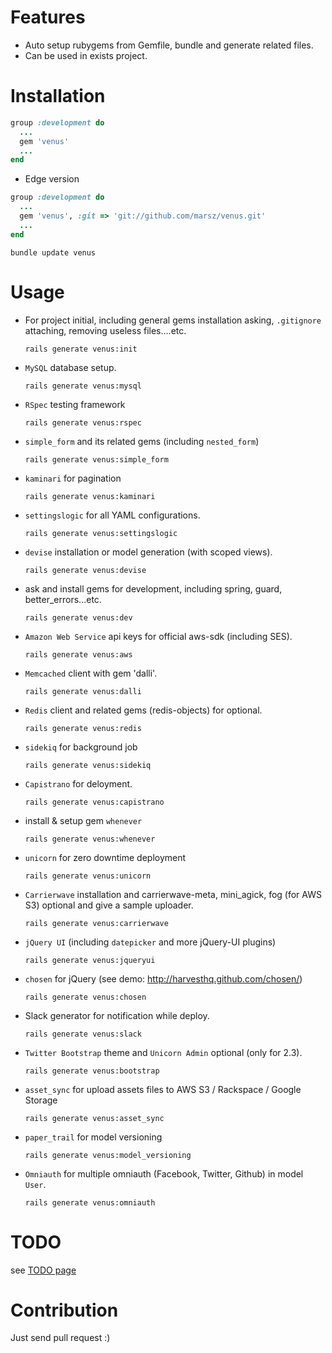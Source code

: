 Features
========

* Auto setup rubygems from Gemfile, bundle and generate related files.
* Can be used in exists project.

Installation
============

```ruby
group :development do
  ...
  gem 'venus'
  ...
end
```

* Edge version

```ruby
group :development do
  ...
  gem 'venus', :git => 'git://github.com/marsz/venus.git'
  ...
end
```

`bundle update venus`

Usage
=====

* For project initial, including general gems installation asking, `.gitignore` attaching, removing useless files....etc.

  ```
  rails generate venus:init
  ```

* `MySQL` database setup.

  ```
  rails generate venus:mysql
  ```

* `RSpec` testing framework

  ```
  rails generate venus:rspec
  ```

* `simple_form` and its related gems (including `nested_form`)

  ```
  rails generate venus:simple_form
  ```

* `kaminari` for pagination

  ```
  rails generate venus:kaminari
  ```

* `settingslogic` for all YAML configurations.

  ```
  rails generate venus:settingslogic
  ```

* `devise` installation or model generation (with scoped views).

  ```
  rails generate venus:devise
  ```

* ask and install gems for development, including spring, guard, better_errors...etc.

  ```
  rails generate venus:dev
  ```
    
* `Amazon Web Service` api keys for official aws-sdk (including SES).

  ```
  rails generate venus:aws
  ```

* `Memcached` client with gem 'dalli'.

  ```
  rails generate venus:dalli
  ```

* `Redis` client and related gems (redis-objects) for optional.

  ```
  rails generate venus:redis
  ```

* `sidekiq` for background job

  ```
  rails generate venus:sidekiq
  ```

* `Capistrano` for deloyment.

  ```
  rails generate venus:capistrano
  ```

* install & setup gem `whenever`

  ```
  rails generate venus:whenever
  ```

* `unicorn` for zero downtime deployment

  ```
  rails generate venus:unicorn
  ```

* `Carrierwave` installation and carrierwave-meta, mini_agick, fog (for AWS S3) optional and give a sample uploader.
  
  ```
  rails generate venus:carrierwave
  ```

* `jQuery UI` (including `datepicker` and more jQuery-UI plugins)
  
  ```
  rails generate venus:jqueryui
  ```

* `chosen` for jQuery (see demo: http://harvesthq.github.com/chosen/)
  
  ```
  rails generate venus:chosen
  ```

* Slack generator for notification while deploy.

  ```
  rails generate venus:slack
  ```
  
* `Twitter Bootstrap` theme and `Unicorn Admin` optional (only for 2.3).
  
  ```
  rails generate venus:bootstrap
  ```

* `asset_sync` for upload assets files to AWS S3 / Rackspace / Google Storage

  ```
  rails generate venus:asset_sync
  ```

* `paper_trail` for model versioning

  ```
  rails generate venus:model_versioning
  ```

* `Omniauth` for multiple omniauth (Facebook, Twitter, Github) in model `User`.

  ```
  rails generate venus:omniauth
  ```

TODO
====

see <a href="https://github.com/marsz/venus/blob/master/TODO.md"> TODO page </a>

Contribution
============

Just send pull request :)
